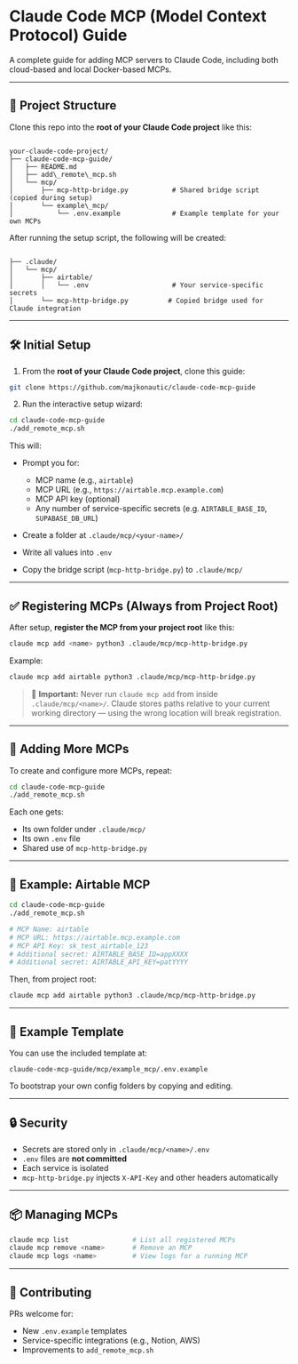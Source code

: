 
# Claude Code MCP (Model Context Protocol) Guide

A complete guide for adding MCP servers to Claude Code, including both cloud-based and local Docker-based MCPs.

---

## 📁 Project Structure

Clone this repo into the **root of your Claude Code project** like this:

```

your-claude-code-project/
├── claude-code-mcp-guide/
│   ├── README.md
│   ├── add\_remote\_mcp.sh
│   └── mcp/
│       ├── mcp-http-bridge.py           # Shared bridge script (copied during setup)
│       └── example\_mcp/
│           └── .env.example             # Example template for your own MCPs

```

After running the setup script, the following will be created:

```

├── .claude/
│   └── mcp/
│       ├── airtable/
│       │   └── .env                     # Your service-specific secrets
│       └── mcp-http-bridge.py          # Copied bridge used for Claude integration

````

---

## 🛠️ Initial Setup

1. From the **root of your Claude Code project**, clone this guide:

```bash
git clone https://github.com/majkonautic/claude-code-mcp-guide
````

2. Run the interactive setup wizard:

```bash
cd claude-code-mcp-guide
./add_remote_mcp.sh
```

This will:

* Prompt you for:

  * MCP name (e.g., `airtable`)
  * MCP URL (e.g., `https://airtable.mcp.example.com`)
  * MCP API key (optional)
  * Any number of service-specific secrets (e.g. `AIRTABLE_BASE_ID`, `SUPABASE_DB_URL`)
* Create a folder at `.claude/mcp/<your-name>/`
* Write all values into `.env`
* Copy the bridge script (`mcp-http-bridge.py`) to `.claude/mcp/`

---

## ✅ Registering MCPs (Always from Project Root)

After setup, **register the MCP from your project root** like this:

```bash
claude mcp add <name> python3 .claude/mcp/mcp-http-bridge.py
```

Example:

```bash
claude mcp add airtable python3 .claude/mcp/mcp-http-bridge.py
```

> 🛑 **Important:** Never run `claude mcp add` from inside `.claude/mcp/<name>/`.
> Claude stores paths relative to your current working directory — using the wrong location will break registration.

---

## 🔁 Adding More MCPs

To create and configure more MCPs, repeat:

```bash
cd claude-code-mcp-guide
./add_remote_mcp.sh
```

Each one gets:

* Its own folder under `.claude/mcp/`
* Its own `.env` file
* Shared use of `mcp-http-bridge.py`

---

## 📄 Example: Airtable MCP

```bash
cd claude-code-mcp-guide
./add_remote_mcp.sh

# MCP Name: airtable
# MCP URL: https://airtable.mcp.example.com
# MCP API Key: sk_test_airtable_123
# Additional secret: AIRTABLE_BASE_ID=appXXXX
# Additional secret: AIRTABLE_API_KEY=patYYYY
```

Then, from project root:

```bash
claude mcp add airtable python3 .claude/mcp/mcp-http-bridge.py
```

---

## 🧪 Example Template

You can use the included template at:

```
claude-code-mcp-guide/mcp/example_mcp/.env.example
```

To bootstrap your own config folders by copying and editing.

---

## 🔒 Security

* Secrets are stored only in `.claude/mcp/<name>/.env`
* `.env` files are **not committed**
* Each service is isolated
* `mcp-http-bridge.py` injects `X-API-Key` and other headers automatically

---

## 📦 Managing MCPs

```bash
claude mcp list                # List all registered MCPs
claude mcp remove <name>       # Remove an MCP
claude mcp logs <name>         # View logs for a running MCP
```

---

## 🤝 Contributing

PRs welcome for:

* New `.env.example` templates
* Service-specific integrations (e.g., Notion, AWS)
* Improvements to `add_remote_mcp.sh`

